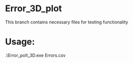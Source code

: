 # Error_3D_plot
This branch contains necessary files for testing functionality
# Usage:
.\Error_polt_3D.exe Errors.csv
